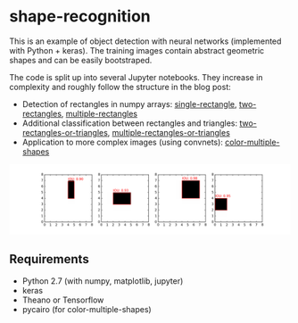 # shape-recognition

This is an example of object detection with neural networks (implemented with Python + keras). The training images contain abstract geometric shapes and can be easily bootstraped. 

The code is split up into several Jupyter notebooks. They increase in complexity and roughly follow the structure in the blog post:

* Detection of rectangles in numpy arrays: [single-rectangle](single-rectangle.ipynb), [two-rectangles](two-rectangles.ipynb), [multiple-rectangles](multiple-rectangles.ipynb)
* Additional classification between rectangles and triangles: [two-rectangles-or-triangles](two-rectangles-or-triangles.ipynb), [multiple-rectangles-or-triangles](multiple-rectangles-or-triangles.ipynb)
* Application to more complex images (using convnets): [color-multiple-shapes](color-multiple-shapes.ipynb)


![](plots/bw-single-rectangle_prediction.png)


## Requirements

* Python 2.7 (with numpy, matplotlib, jupyter)
* keras
* Theano or Tensorflow
* pycairo (for color-multiple-shapes)
